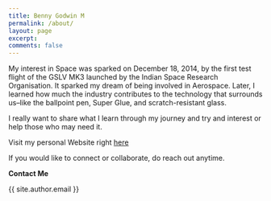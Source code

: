 ```yaml
---
title: Benny Godwin M
permalink: /about/
layout: page
excerpt: 
comments: false
---
```


My interest in Space was sparked on December 18, 2014, by the first test flight of the GSLV MK3 launched by the Indian Space Research Organisation. It sparked my dream of being involved in Aerospace. Later, I learned how much the industry contributes to the technology that surrounds us–like the ballpoint pen, Super Glue, and scratch-resistant glass.

I really want to share what I learn through my journey and try and interest or help those who may need it.

Visit my personal Website right [here](https://bennygodwinm.github.io/site/)

If you would like to connect or collaborate, do reach out anytime.

**Contact Me**

{{ site.author.email }}
